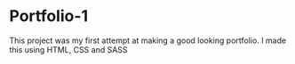 # Portfolio-1
This project was my first attempt at making a good looking portfolio. I made this using HTML, CSS and SASS

